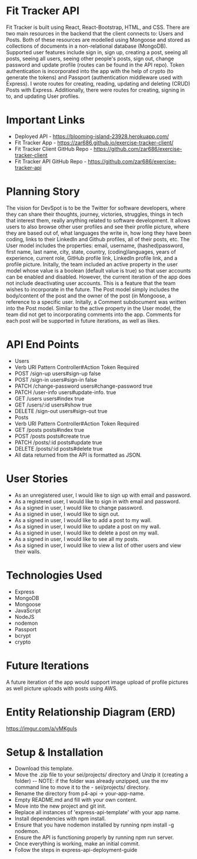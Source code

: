 # Fit Tracker API

Fit Tracker is built using React, React-Bootstrap, HTML, and CSS. There are two main resources in the backend that the client connects to: Users and Posts. Both of these resources are modelled using Mongoose and stored as collections of documents in a non-relational database (MongoDB). Supported user features include sign in, sign up, creating a post, seeing all posts, seeing all users, seeing other people's posts, sign out, change password and update profile (routes can be found in the API repo).
Token authentication is incorporated into the app with the help of crypto (to generate the tokens) and Passport (authentication middleware used with Express). I wrote routes for creating, reading, updating and deleting (CRUD) Posts with Express. Additionally, there were routes for creating, signing in to, and updating User profiles.

# Important Links

- Deployed API - https://blooming-island-23928.herokuapp.com/
- Fit Tracker App - https://zar686.github.io/exercise-tracker-client/
- Fit Tracker Client GitHub Repo - https://github.com/zar686/exercise-tracker-client
- Fit Tracker API GitHub Repo - https://github.com/zar686/exercise-tracker-api


# Planning Story

The vision for DevSpot is to be the Twitter for software developers, where they can share their thoughts, journey, victories, struggles, things in tech that interest them, really anything related to software development. It allows users to also browse other user profiles and see their profile picture, where they are based out of, what languages the write in, how long they have been coding, links to their LinkedIn and Github profiles, all of their posts, etc. The User model includes the properties: email, username, (hashed)password, first name, last name, city, state, country, (coding)languages, years of experience, current role, GitHub profile link, LinkedIn profile link, and a profile picture. Initally, the team included an active property in the user model whose value is a boolean (default value is true) so that user accounts can be enabled and disabled. However, the current iteration of the app does not include deactivating user accounts. This is a feature that the team wishes to incorporate in the future. The Post model simply includes the body/content of the post and the owner of the post (in Mongoose, a reference to a specific user. Initally, a Comment subdocument was written into the Post model. Similar to the active property in the User model, the team did not get to incorporating comments into the app. Comments for each post will be supported in future iterations, as well as likes.

# API End Points

- Users
- Verb	URI Pattern	Controller#Action	Token Required
- POST	/sign-up	users#sign-up	false
- POST	/sign-in	users#sign-in	false
- PATCH	/change-password	users#change-password	true
- PATCH	/user-info	users#update-info.	true
- GET	/users	users#index	true
- GET	/users/:id	users#show	true
- DELETE	/sign-out	users#sign-out	true
- Posts
- Verb	URI Pattern	Controller#Action	Token Required
- GET	/posts	posts#index	true
- POST	/posts	posts#create	true
- PATCH	/posts/:id	posts#update	true
- DELETE	/posts/:id	posts#delete	true
- All data returned from the API is formatted as JSON.

# User Stories

- As an unregistered user, I would like to sign up with email and password.
- As a registered user, I would like to sign in with email and password.
- As a signed in user, I would like to change password.
- As a signed in user, I would like to sign out.
- As a signed in user, I would like to add a post to my wall.
- As a signed in user, I would like to update a post on my wall.
- As a signed in user, I would like to delete a post on my wall.
- As a signed in user, I would like to see all my posts.
- As a signed in user, I would like to view a list of other users and view their walls.

# Technologies Used

- Express
- MongoDB
- Mongoose
- JavaScript
- NodeJS
- nodemon
- Passport
- bcrypt
- crypto

# Future Iterations

A future iteration of the app would support image upload of profile pictures as well picture uploads with posts using AWS.

# Entity Relationship Diagram (ERD)

https://imgur.com/a/vMKguIs

# Setup & Installation

- Download this template.
- Move the .zip file to your sei/projects/ directory and Unzip it (creating a folder) -- NOTE: if the folder was already unzipped, use the mv command line to move it to the - sei/projects/ directory.
- Rename the directory from p4-api -> your-app-name.
- Empty README.md and fill with your own content.
- Move into the new project and git init.
- Replace all instances of 'express-api-template' with your app name.
- Install dependencies with npm install.
- Ensure that you have nodemon installed by running npm install -g nodemon.
- Ensure the API is functioning properly by running npm run server.
- Once everything is working, make an initial commit.
- Follow the steps in express-api-deployment-guide
